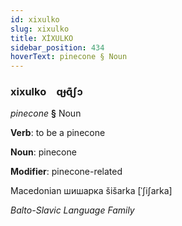 ```yaml
---
id: xixulko
slug: xixulko
title: XİXULKO
sidebar_position: 434
hoverText: pinecone § Noun
---
```


### xixulko&emsp;<span kind="abugida">ɋɟɋ͊ʃɔ</span>

*pinecone* **§** Noun

**Verb**: to be a pinecone

**Noun**: pinecone

**Modifier**: pinecone-related

Macedonian шишарка šišarka [ˈʃiʃarka]

*Balto-Slavic Language Family*